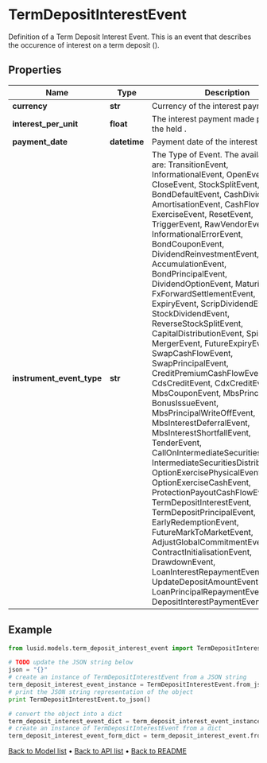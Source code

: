 # TermDepositInterestEvent

Definition of a Term Deposit Interest Event.  This is an event that describes the occurence of interest on a term deposit ().

## Properties
Name | Type | Description | Notes
------------ | ------------- | ------------- | -------------
**currency** | **str** | Currency of the interest payment. | 
**interest_per_unit** | **float** | The interest payment made per unit of the held . | [optional] 
**payment_date** | **datetime** | Payment date of the interest payment. | 
**instrument_event_type** | **str** | The Type of Event. The available values are: TransitionEvent, InformationalEvent, OpenEvent, CloseEvent, StockSplitEvent, BondDefaultEvent, CashDividendEvent, AmortisationEvent, CashFlowEvent, ExerciseEvent, ResetEvent, TriggerEvent, RawVendorEvent, InformationalErrorEvent, BondCouponEvent, DividendReinvestmentEvent, AccumulationEvent, BondPrincipalEvent, DividendOptionEvent, MaturityEvent, FxForwardSettlementEvent, ExpiryEvent, ScripDividendEvent, StockDividendEvent, ReverseStockSplitEvent, CapitalDistributionEvent, SpinOffEvent, MergerEvent, FutureExpiryEvent, SwapCashFlowEvent, SwapPrincipalEvent, CreditPremiumCashFlowEvent, CdsCreditEvent, CdxCreditEvent, MbsCouponEvent, MbsPrincipalEvent, BonusIssueEvent, MbsPrincipalWriteOffEvent, MbsInterestDeferralEvent, MbsInterestShortfallEvent, TenderEvent, CallOnIntermediateSecuritiesEvent, IntermediateSecuritiesDistributionEvent, OptionExercisePhysicalEvent, OptionExerciseCashEvent, ProtectionPayoutCashFlowEvent, TermDepositInterestEvent, TermDepositPrincipalEvent, EarlyRedemptionEvent, FutureMarkToMarketEvent, AdjustGlobalCommitmentEvent, ContractInitialisationEvent, DrawdownEvent, LoanInterestRepaymentEvent, UpdateDepositAmountEvent, LoanPrincipalRepaymentEvent, DepositInterestPaymentEvent | 

## Example

```python
from lusid.models.term_deposit_interest_event import TermDepositInterestEvent

# TODO update the JSON string below
json = "{}"
# create an instance of TermDepositInterestEvent from a JSON string
term_deposit_interest_event_instance = TermDepositInterestEvent.from_json(json)
# print the JSON string representation of the object
print TermDepositInterestEvent.to_json()

# convert the object into a dict
term_deposit_interest_event_dict = term_deposit_interest_event_instance.to_dict()
# create an instance of TermDepositInterestEvent from a dict
term_deposit_interest_event_form_dict = term_deposit_interest_event.from_dict(term_deposit_interest_event_dict)
```
[Back to Model list](../README.md#documentation-for-models) &#8226; [Back to API list](../README.md#documentation-for-api-endpoints) &#8226; [Back to README](../README.md)


